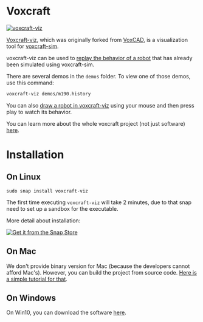 # Voxcraft

[![voxcraft-viz](https://snapcraft.io//voxcraft-viz/badge.svg)](https://snapcraft.io/voxcraft-viz)
 
[Voxcraft-viz](https://github.com/voxcraft/voxcraft-viz), which was originally forked from [VoxCAD](https://github.com/jonhiller/VoxCAD), is a visualization tool for [voxcraft-sim](https://github.com/voxcraft/voxcraft-sim).

voxcraft-viz can be used to [replay the behavior of a robot](https://www.youtube.com/embed/ytQ7dj3yE8M) that has already been simulated using voxcraft-sim.

There are several demos in the `demos` folder. To view one of those demos, use this command: 

```bash
voxcraft-viz demos/m190.history
```

You can also [draw a robot in voxcraft-viz](https://www.youtube.com/embed/jvxQjlrLgQo) using your mouse and then press play to watch its behavior.


You can learn more about the whole voxcraft project (not just software) [here](https://voxcraft.github.io/).



# Installation

## On Linux
```
sudo snap install voxcraft-viz
```

The first time executing `voxcraft-viz` will take 2 minutes, due to that snap need to set up a sandbox for the executable.

More detail about installation: 

[![Get it from the Snap Store](https://snapcraft.io/static/images/badges/en/snap-store-white.svg)](https://snapcraft.io/voxcraft-viz)

## On Mac

We don't provide binary version for Mac (because the developers cannot afford Mac's). However, you can build the project from source code. [Here is a simple tutorial for that](InstallOnMac.md).


## On Windows
On Win10, you can download the software 
[here](https://github.com/voxcraft/voxcraft-viz/raw/master/bin/voxcraft-viz-win10-x64.7z).



